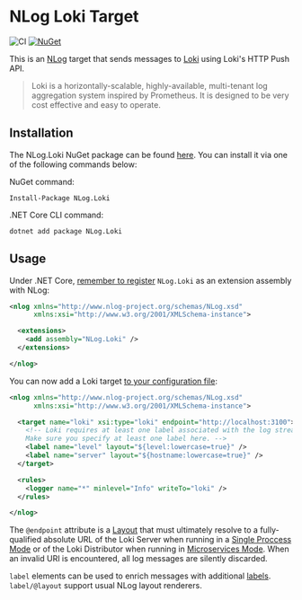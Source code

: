 # NLog Loki Target

![CI](https://github.com/corentinaltepe/nlog.loki/workflows/CI/badge.svg?branch=master)
[![NuGet](https://img.shields.io/nuget/v/CorentinAltepe.NLog.Loki)](https://www.nuget.org/packages/CorentinAltepe.NLog.Loki)

This is an [NLog](https://nlog-project.org/) target that sends messages to [Loki](https://grafana.com/oss/loki/) using Loki's HTTP Push API.

> Loki is a horizontally-scalable, highly-available, multi-tenant log aggregation system inspired by Prometheus. It is designed to be very cost effective and easy to operate.

## Installation

The NLog.Loki NuGet package can be found [here](https://www.nuget.org/packages/NLog.Loki). You can install it via one of the following commands below:

NuGet command:

    Install-Package NLog.Loki

.NET Core CLI command:

    dotnet add package NLog.Loki

## Usage

Under .NET Core, [remember to register](https://github.com/nlog/nlog/wiki/Register-your-custom-component) `NLog.Loki` as an extension assembly with NLog:

```xml
<nlog xmlns="http://www.nlog-project.org/schemas/NLog.xsd"
      xmlns:xsi="http://www.w3.org/2001/XMLSchema-instance">

  <extensions>
    <add assembly="NLog.Loki" />
  </extensions>

</nlog>
```

You can now add a Loki target [to your configuration file](https://github.com/nlog/nlog/wiki/Tutorial#Configure-NLog-Targets-for-output):

```xml
<nlog xmlns="http://www.nlog-project.org/schemas/NLog.xsd"
      xmlns:xsi="http://www.w3.org/2001/XMLSchema-instance">

  <target name="loki" xsi:type="loki" endpoint="http://localhost:3100">
    <!-- Loki requires at least one label associated with the log stream. 
    Make sure you specify at least one label here. -->
    <label name="level" layout="${level:lowercase=true}" />
    <label name="server" layout="${hostname:lowercase=true}" />
  </target>

  <rules>
    <logger name="*" minlevel="Info" writeTo="loki" />
  </rules>

</nlog>
```

The `@endpoint` attribute is a [Layout](https://github.com/NLog/NLog/wiki/Layouts) that must ultimately resolve to a fully-qualified absolute URL of the Loki Server when running in a [Single Proccess Mode](https://grafana.com/docs/loki/latest/overview/#modes-of-operation) or of the Loki Distributor when running in [Microservices Mode](https://grafana.com/docs/loki/latest/overview/#distributor). When an invalid URI is encountered, all log messages are silently discarded.

`label` elements can be used to enrich messages with additional [labels](https://grafana.com/docs/loki/latest/design-documents/labels/). `label/@layout` support usual NLog layout renderers.
